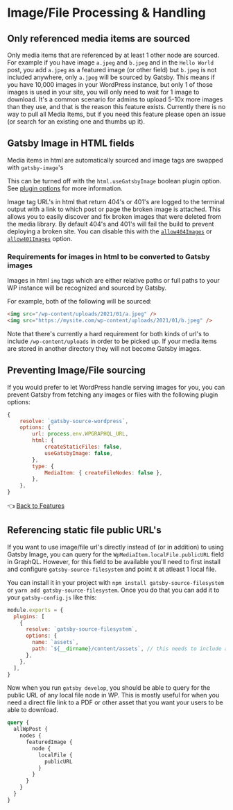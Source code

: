 # Image/File Processing & Handling

## Only referenced media items are sourced

Only media items that are referenced by at least 1 other node are sourced. For example if you have image `a.jpeg` and `b.jpeg` and in the `Hello World` post, you add `a.jpeg` as a featured image (or other field) but `b.jpeg` is not included anywhere, only `a.jpeg` will be sourced by Gatsby.
This means if you have 10,000 images in your WordPress instance, but only 1 of those images is used in your site, you will only need to wait for 1 image to download. It's a common scenario for admins to upload 5-10x more images than they use, and that is the reason this feature exists. Currently there is no way to pull all Media Items, but if you need this feature please open an issue (or search for an existing one and thumbs up it).

## Gatsby Image in HTML fields

Media items in html are automatically sourced and image tags are swapped with `gatsby-image`'s

This can be turned off with the `html.useGatsbyImage` boolean plugin option. See [plugin options](../plugin-options.md#html.usegatsbyimage-boolean) for more information.

Image tag URL's in html that return 404's or 401's are logged to the terminal output with a link to which post or page the broken image is attached.
This allows you to easily discover and fix broken images that were deleted from the media library.
By default 404's and 401's will fail the build to prevent deploying a broken site. You can disable this with the [`allow404Images`](../plugin-options.md#productionallow404images-boolean) or [`allow401Images`](../plugin-options.md#productionallow401images-boolean) option.

### Requirements for images in html to be converted to Gatsby images

Images in html `img` tags which are either relative paths or full paths to your WP instance will be recognized and sourced by Gatsby.

For example, both of the following will be sourced:

```html
<img src="/wp-content/uploads/2021/01/a.jpeg" />
<img src="https://mysite.com/wp-content/uploads/2021/01/b.jpeg" />
```

Note that there's currently a hard requirement for both kinds of url's to include `/wp-content/uploads` in order to be picked up. If your media items are stored in another directory they will not become Gatsby images.

## Preventing Image/File sourcing

If you would prefer to let WordPress handle serving images for you, you can prevent Gatsby from fetching any images or files with the following plugin options:

```js
{
    resolve: `gatsby-source-wordpress`,
    options: {
        url: process.env.WPGRAPHQL_URL,
        html: {
            createStaticFiles: false,
            useGatsbyImage: false,
        },
        type: {
            MediaItem: { createFileNodes: false },
        },
    },
}
```

:point_left: [Back to Features](./index.md)

## Referencing static file public URL's

If you want to use image/file url's directly instead of (or in addition) to using Gatsby Image, you can query for the `WpMediaItem.localFile.publicURL` field in GraphQL.
However, for this field to be available you'll need to first install and configure `gatsby-source-filesystem` and point it at atleast 1 local file.

You can install it in your project with `npm install gatsby-source-filesystem` or `yarn add gatsby-source-filesystem`. Once you do that you can add it to your `gatsby-config.js` like this:

```js
module.exports = {
  plugins: [
    {
      resolve: `gatsby-source-filesystem`,
      options: {
        name: `assets`,
        path: `${__dirname}/content/assets`, // this needs to include a path with atleast 1 file
      },
    },
  ],
}
```

Now when you run `gatsby develop`, you should be able to query for the public URL of any local file node in WP.
This is mostly useful for when you need a direct file link to a PDF or other asset that you want your users to be able to download.

```graphql
query {
  allWpPost {
    nodes {
      featuredImage {
        node {
          localFile {
            publicURL
          }
        }
      }
    }
  }
}
```
